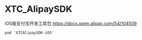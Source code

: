 # XTC_AlipaySDK
iOS版支付宝开发工具包 https://docs.open.alipay.com/54/104509 

```
pod 'XTCAlipaySDK-iOS'
```
